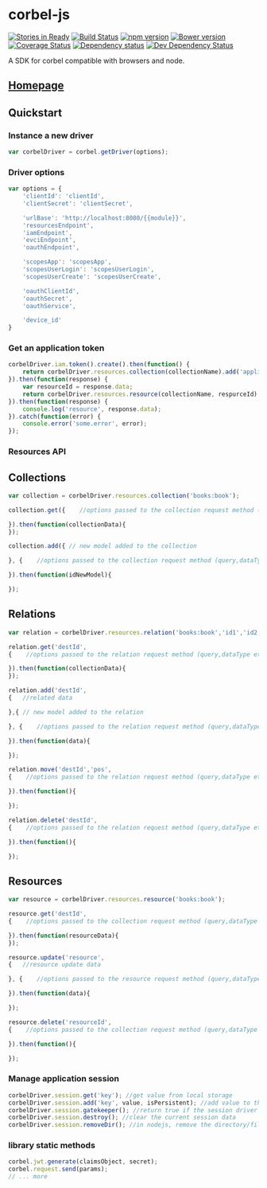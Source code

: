 # corbel-js


[![Stories in Ready](https://badge.waffle.io/bq/corbel-js.png?label=ready&title=Ready)](https://waffle.io/bq/corbel-js)
[![Build Status](https://api.travis-ci.org/bq/corbel-js.png?branch=master)](http://travis-ci.org/bq/corbel-js)
[![npm version](https://badge.fury.io/js/corbel-js.svg)](http://badge.fury.io/js/corbel-js)
[![Bower version](https://badge.fury.io/bo/corbel-js.svg)](http://badge.fury.io/bo/corbel-js)
[![Coverage Status](https://coveralls.io/repos/bq/corbel-js/badge.svg?branch=master)](https://coveralls.io/r/bq/corbel-js?branch=master)
[![Dependency status](https://david-dm.org/bq/corbel-js/status.png)](https://david-dm.org/bq/corbel-js#info=dependencies&view=table)
[![Dev Dependency Status](https://david-dm.org/bq/corbel-js/dev-status.png)](https://david-dm.org/bq/corbel-js#info=devDependencies&view=table)

A SDK for corbel compatible with browsers and node.

## [Homepage](http://opensource.bq.com/corbel-js/)

## Quickstart

### Instance a new driver

```javascript
var corbelDriver = corbel.getDriver(options);
```

### Driver options

```javascript
var options = {
	'clientId': 'clientId',
	'clientSecret': 'clientSecret',

	'urlBase': 'http://localhost:8080/{{module}}',
    'resourcesEndpoint',
    'iamEndpoint',
    'evciEndpoint',
    'oauthEndpoint',

	'scopesApp': 'scopesApp',
	'scopesUserLogin': 'scopesUserLogin',
	'scopesUserCreate': 'scopesUserCreate',

    'oauthClientId',
    'oauthSecret',
    'oauthService',

    'device_id'
}
```

### Get an application token

```javascript
corbelDriver.iam.token().create().then(function() {
    return corbelDriver.resources.collection(collectionName).add('application/json', params);
}).then(function(response) {
    var resourceId = response.data;
    return corbelDriver.resources.resource(collectionName, respurceId).get();
}).then(function(response) {
    console.log('resource', response.data);
}).catch(function(error) {
    console.error('some.error', error);
});
```

### Resources API

## Collections

```javascript
var collection = corbelDriver.resources.collection('books:book');

collection.get({    //options passed to the collection request method (query,dataType etc.)

}).then(function(collectionData){
});

collection.add({ // new model added to the collection

}, {    //options passed to the collection request method (query,dataType etc.)

}).then(function(idNewModel){

});
```

## Relations

```javascript
var relation = corbelDriver.resources.relation('books:book','id1','id2');

relation.get('destId',
{    //options passed to the relation request method (query,dataType etc.)

}).then(function(collectionData){
});

relation.add('destId',
{   //related data

},{ // new model added to the relation

}, {    //options passed to the relation request method (query,dataType etc.)

}).then(function(data){

});

relation.move('destId','pos',
{    //options passed to the relation request method (query,dataType etc.)

}).then(function(){

});

relation.delete('destId',
{    //options passed to the relation request method (query,dataType etc.)

}).then(function(){

});
```

## Resources

```javascript
var resource = corbelDriver.resources.resource('books:book');

resource.get('destId',
{    //options passed to the collection request method (query,dataType etc.)

}).then(function(resourceData){
});

resource.update('resource',
{   //resource update data

}, {    //options passed to the resource request method (query,dataType etc.)

}).then(function(data){

});

resource.delete('resourceId',
{    //options passed to the collection request method (query,dataType etc.)

}).then(function(){

});
```








### Manage application session

```javascript
corbelDriver.session.get('key'); //get value from local storage
corbelDriver.session.add('key', value, isPersistent); //add value to the local storage
corbelDriver.session.gatekeeper(); //return true if the session driver is active
corbelDriver.session.destroy(); //clear the current session data
corbelDriver.session.removeDir(); //in nodejs, remove the directory/files of the current session
```

### library static methods

```javascript
corbel.jwt.generate(claimsObject, secret);
corbel.request.send(params);
// ... more
```

